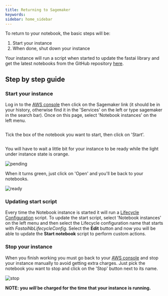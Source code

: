 ```yaml
---
title: Returning to Sagemaker
keywords: 
sidebar: home_sidebar
---
```


To return to your notebook, the basic steps will be:

1. Start your instance
1. When done, shut down your instance

Your instance will run a script when started to update the fastai library and get the latest notebooks from the GitHub repository [here](https://github.com/fastai/course-v3).

## Step by step guide

### Start your instance

Log in to the [AWS console](https://aws.amazon.com/console/) then click on the Sagemaker link (it should be in your history, otherwise find it in the 'Services' on the left or type sagemaker in the search bar). Once on this page, select 'Notebook instances' on the left menu.

<img alt="" src="/images/sagemaker/notebooks.png" class="screenshot">

Tick the box of the notebook you want to start, then click on 'Start'.

<img alt="" src="/images/sagemaker/start.png" class="screenshot">


You will have to wait a little bit for your instance to be ready while the light under instance state is orange.

<img alt="pending" src="/images/sagemaker/16.png" class="screenshot">

When it turns green, just click on 'Open' and you'll be back to your notebooks.

<img alt="ready" src="/images/sagemaker/17.png" class="screenshot">

### Updating start script
Every time the Notebook instance is started it will run a [Lifecycle Configuration](https://aws.amazon.com/blogs/machine-learning/customize-your-amazon-sagemaker-notebook-instances-with-lifecycle-configurations-and-the-option-to-disable-internet-access/) script. To update the start script, select 'Notebook instances' on the left menu and then select the Lifecycle configuration name that starts with *FastaiNbLifecycleConfig*. Select the **Edit** button and now you will be able to update the **Start notebook** script to perform custom actions.

### Stop your instance
When you finish working you must go back to your [AWS console](https://us-west-2.console.aws.amazon.com/sagemaker) and stop your instance manually to avoid getting extra charges. Just pick the notebook you want to stop and click on the 'Stop' button next to its name.

<img alt="stop" src="/images/sagemaker/23.png" class="screenshot">

 **NOTE: you *will* be charged for the time that your instance is running.**

